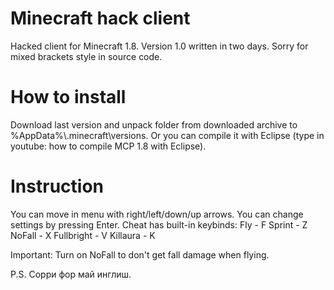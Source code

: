 # Minecraft hack client

Hacked client for Minecraft 1.8. Version 1.0 written in two days.
Sorry for mixed brackets style in source code.

# How to install

Download last version and unpack folder from downloaded archive to %AppData%\\.minecraft\versions. Or you can compile it with Eclipse (type in youtube: how to
compile MCP 1.8 with Eclipse).


# Instruction

You can move in menu with right/left/down/up arrows. You can change settings by pressing Enter.
Cheat has built-in keybinds:
Fly - F
Sprint - Z
NoFall - X
Fullbright - V
Killaura - K

Important: Turn on NoFall to don't get fall damage when flying.

P.S. Сорри фор май инглиш.
